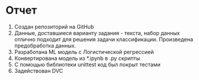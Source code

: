 # Отчет
1. Создан репозиторий на GitHub
2. Данные, доставшиеся варианту задания - текста, набор данных отлично подходит для решения задачи классификации. Произведена предобработка данных.
3. Разработана ML модель с Логистической регрессией
4. Конвертирована модель из *.ipynb в .py скрипты
5. С помощью библиотеки unittest код был покрыт тестами
6. Задействован DVC 